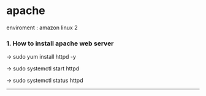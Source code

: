 # apache
enviroment : amazon linux 2

### 1. How to install apache web server

-> sudo yum install httpd -y

-> sudo systemctl start httpd

-> sudo systemctl status httpd

* * *


